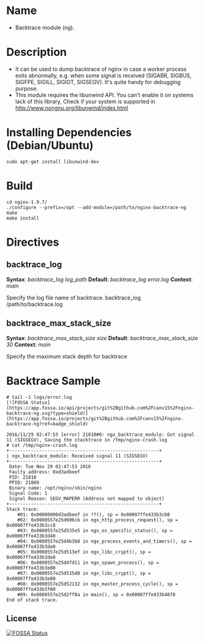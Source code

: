 Name
====

* Backtrace module (ng).

Description
===========

* It can be used to dump backtrace of nginx in case a worker process exits abnormally, e.g. when some signal is received (SIGABR, SIGBUS, SIGFPE, SIGILL, SIGIOT, SIGSEGV). It's quite handy for debugging purpose.
* This module requires the libunwind API. You can't enable it on systems lack of this library, Check if your system is supported in http://www.nongnu.org/libunwind/index.html

Installing Dependencies (Debian/Ubuntu)
==========

```
sudo apt-get install libunwind-dev
```

Build
==========

```
cd nginx-1.9.7/
./configure --prefix=/opt --add-module=/path/to/nginx-backtrace-ng
make
make install
```
 
Directives
==========

backtrace_log
-------------

**Syntax**: *backtrace_log log_path*
**Default**: *backtrace_log error.log*
**Context**: *main*

Specify the log file name of backtrace.
backtrace_log /path/to/backtrace.log

backtrace_max_stack_size
------------------------

**Syntax**: *backtrace_max_stack_size size*
**Default**: *backtrace_max_stack_size 30*
**Context**: *main*

Specify the maximum stack depth for backtrace

Backtrace Sample
==========

```
# tail -1 logs/error.log 
[![FOSSA Status](https://app.fossa.io/api/projects/git%2Bgithub.com%2Fcanv15%2Fnginx-backtrace-ng.svg?type=shield)](https://app.fossa.io/projects/git%2Bgithub.com%2Fcanv15%2Fnginx-backtrace-ng?ref=badge_shield)

2016/11/29 02:47:53 [error] 21810#0: ngx_backtrace_module: Got signal 11 (SIGSEGV), Saving the stacktrace in /tmp/nginx-crash.log
# cat /tmp/nginx-crash.log
+-------------------------------------------------------+
| ngx_backtrace_module: Received signal 11 (SIGSEGV)
+-------------------------------------------------------+
 Date: Tue Nov 29 02:47:53 2016
 Faulty address: 0xd3adbeef
 PID: 21810
 PPID: 21809
 Binary name: /opt/nginx/sbin/nginx
 Signal Code: 1
 Signal Reason: SEGV_MAPERR (Address not mapped to object)
+-------------------------------------------------------+
Stack trace:
	#01: 0x00000000d3adbeef in ??(), sp = 0x00007ffe433b3cb8
	#02: 0x0000557e25d696cb in ngx_http_process_request(), sp = 0x00007ffe433b3cc8
	#03: 0x0000557e25d535e5 in ngx_os_specific_status(), sp = 0x00007ffe433b3d40
	#04: 0x0000557e25d4b3b8 in ngx_process_events_and_timers(), sp = 0x00007ffe433b3da0
	#05: 0x0000557e25d513ef in ngx_libc_crypt(), sp = 0x00007ffe433b3de0
	#06: 0x0000557e25d4fd11 in ngx_spawn_process(), sp = 0x00007ffe433b3e00
	#07: 0x0000557e25d515d0 in ngx_libc_crypt(), sp = 0x00007ffe433b3e80
	#08: 0x0000557e25d52132 in ngx_master_process_cycle(), sp = 0x00007ffe433b3f00
	#09: 0x0000557e25d2ff8a in main(), sp = 0x00007ffe433b4070
End of stack trace.

```



## License
[![FOSSA Status](https://app.fossa.io/api/projects/git%2Bgithub.com%2Fcanv15%2Fnginx-backtrace-ng.svg?type=large)](https://app.fossa.io/projects/git%2Bgithub.com%2Fcanv15%2Fnginx-backtrace-ng?ref=badge_large)
